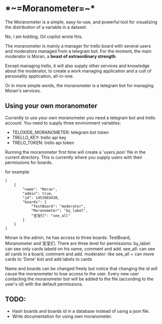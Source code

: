 # \*\~=Moranometer=~*

The Moranometer is a simple, easy-to-use, and powerful tool for
visualizing the distribution of a variable in a dataset.

No, I am kidding, Git copilot wrote this.

The moranometer is mainly a manager for trello board with several users and moderators managed from a telegram bot. For the moment, the main moderator is Moran, a **beast of extraordinary strength**.

Except managing trello, it will also supply other services and knowledge about the moderator, to create a work managing application and a cult of personality application, all-in-one.

Or in more simple words, the moranometer is a telegram bot for managing Moran's services.


## Using your own moranometer
Currently to use your own moranometer you need a telegram bot and trello account. You need to supply three environment variables:

 - TELOXIDE_MORANOMETER: telegram bot token
 - TRELLO_KEY: trello api key
 - TRELO_TOKEN: trello api token

Running the moranometer first time will create a 'users.json' file in the current directory. This is currently where you supply users with their permissions for boards.

for example:

    [
        {
            "name": "Moran",
            "admin": true,
            "id": 1453903430,
            "boards": {
                "TestBoard": "moderator",
                "Moranometer": "by_label",
                "宝宝们": "see_all"
            }
        }
    ]

Moran is the admin, he has access to three boards: TestBoard, Moranometer and 宝宝们.
There are three level for permissions: 
by_label: can see only cards labeld on his name, comment and add.
see_all: can see all cards in a board, comment and add.
moderator: like see_all + can move cards to 'Done' kist and add labels to cards

Name and boards can be changed freely but notice that changing the id will cause the moranometer to lose access to the user.
Every new user contacting the moranometer bot will be added to the file (according to the user's id) with the default permissions.



## TODO:
* Hash boards and boards id in a database instead of using  a json file.
* Write documentation for using own moranometer.
